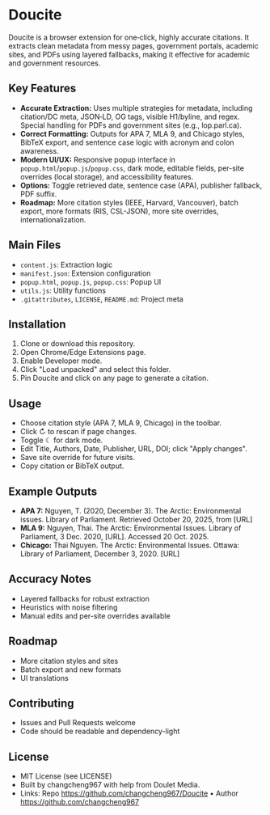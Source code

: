 # Doucite

Doucite is a browser extension for one‑click, highly accurate citations. It extracts clean metadata from messy pages, government portals, academic sites, and PDFs using layered fallbacks, making it effective for academic and government resources.

## Key Features
- **Accurate Extraction:** Uses multiple strategies for metadata, including citation/DC meta, JSON‑LD, OG tags, visible H1/byline, and regex. Special handling for PDFs and government sites (e.g., lop.parl.ca).
- **Correct Formatting:** Outputs for APA 7, MLA 9, and Chicago styles, BibTeX export, and sentence case logic with acronym and colon awareness.
- **Modern UI/UX:** Responsive popup interface in `popup.html`/`popup.js`/`popup.css`, dark mode, editable fields, per-site overrides (local storage), and accessibility features.
- **Options:** Toggle retrieved date, sentence case (APA), publisher fallback, PDF suffix.
- **Roadmap:** More citation styles (IEEE, Harvard, Vancouver), batch export, more formats (RIS, CSL-JSON), more site overrides, internationalization.

## Main Files
- `content.js`: Extraction logic
- `manifest.json`: Extension configuration
- `popup.html`, `popup.js`, `popup.css`: Popup UI
- `utils.js`: Utility functions
- `.gitattributes`, `LICENSE`, `README.md`: Project meta

## Installation
1. Clone or download this repository.
2. Open Chrome/Edge Extensions page.
3. Enable Developer mode.
4. Click "Load unpacked" and select this folder.
5. Pin Doucite and click on any page to generate a citation.

## Usage
- Choose citation style (APA 7, MLA 9, Chicago) in the toolbar.
- Click ↻ to rescan if page changes.
- Toggle ☾ for dark mode.
- Edit Title, Authors, Date, Publisher, URL, DOI; click "Apply changes".
- Save site override for future visits.
- Copy citation or BibTeX output.

## Example Outputs
- **APA 7:** Nguyen, T. (2020, December 3). The Arctic: Environmental issues. Library of Parliament. Retrieved October 20, 2025, from [URL]
- **MLA 9:** Nguyen, Thai. The Arctic: Environmental Issues. Library of Parliament, 3 Dec. 2020, [URL]. Accessed 20 Oct. 2025.
- **Chicago:** Thai Nguyen. The Arctic: Environmental Issues. Ottawa: Library of Parliament, December 3, 2020. [URL]

## Accuracy Notes
- Layered fallbacks for robust extraction
- Heuristics with noise filtering
- Manual edits and per-site overrides available

## Roadmap
- More citation styles and sites
- Batch export and new formats
- UI translations

## Contributing
- Issues and Pull Requests welcome
- Code should be readable and dependency-light

## License
- MIT License (see LICENSE)
- Built by changcheng967 with help from Doulet Media.
- Links: Repo https://github.com/changcheng967/Doucite • Author https://github.com/changcheng967